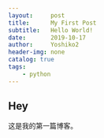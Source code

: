 ```yaml
---
layout:     post
title:      My First Post
subtitle:   Hello World!
date:       2019-10-17
author:     Yoshiko2
header-img: none
catalog: true
tags:
    - python
---
```


## Hey
这是我的第一篇博客。
